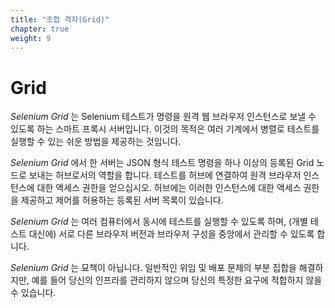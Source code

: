 ```yaml
---
title: "조합 격자(Grid)"
chapter: true
weight: 9
---
```


# Grid

_Selenium Grid_ 는 Selenium 테스트가 명령을 원격 웹 브라우저 인스턴스로 보낼 수 있도록 하는 스마트 프록시 서버입니다.
이것의 목적은 여러 기계에서 병렬로 테스트를 실행할 수 있는 쉬운 방법을 제공하는 것입니다.

_Selenium Grid_ 에서 한 서버는 JSON 형식 테스트 명령을 하나 이상의 등록된 Grid 노드로 보내는 허브로서의 역할을 합니다.
테스트를 허브에 연결하여 원격 브라우저 인스턴스에 대한 액세스 권한을 얻으십시오.
허브에는 이러한 인스턴스에 대한 액세스 권한을 제공하고 제어를 허용하는 등록된 서버 목록이 있습니다.

_Selenium Grid_ 는 여러 컴퓨터에서 동시에 테스트를 실행할 수 있도록 하며,
(개별 테스트 대신에) 서로 다른 브라우저 버전과 브라우저 구성을 중앙에서 관리할 수 있도록 합니다.

_Selenium Grid_ 는 묘책이 아닙니다. 일반적인 위임 및 배포 문제의 부분 집합을 해결하지만,
예를 들어 당신의 인프라를 관리하지 않으며 당신의 특정한 요구에 적합하지 않을 수 있습니다.
